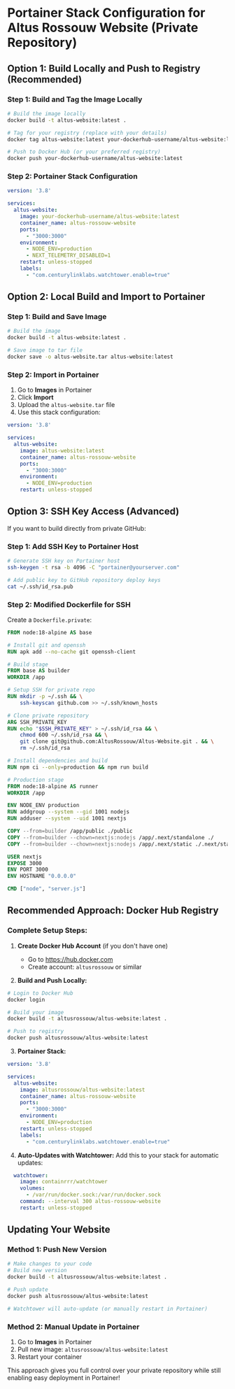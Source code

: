 # Portainer Stack Configuration for Altus Rossouw Website (Private Repository)

## Option 1: Build Locally and Push to Registry (Recommended)

### Step 1: Build and Tag the Image Locally
```bash
# Build the image locally
docker build -t altus-website:latest .

# Tag for your registry (replace with your details)
docker tag altus-website:latest your-dockerhub-username/altus-website:latest

# Push to Docker Hub (or your preferred registry)
docker push your-dockerhub-username/altus-website:latest
```

### Step 2: Portainer Stack Configuration
```yaml
version: '3.8'

services:
  altus-website:
    image: your-dockerhub-username/altus-website:latest
    container_name: altus-rossouw-website
    ports:
      - "3000:3000"
    environment:
      - NODE_ENV=production
      - NEXT_TELEMETRY_DISABLED=1
    restart: unless-stopped
    labels:
      - "com.centurylinklabs.watchtower.enable=true"
```

## Option 2: Local Build and Import to Portainer

### Step 1: Build and Save Image
```bash
# Build the image
docker build -t altus-website:latest .

# Save image to tar file
docker save -o altus-website.tar altus-website:latest
```

### Step 2: Import in Portainer
1. Go to **Images** in Portainer
2. Click **Import**
3. Upload the `altus-website.tar` file
4. Use this stack configuration:

```yaml
version: '3.8'

services:
  altus-website:
    image: altus-website:latest
    container_name: altus-rossouw-website
    ports:
      - "3000:3000"
    environment:
      - NODE_ENV=production
    restart: unless-stopped
```

## Option 3: SSH Key Access (Advanced)

If you want to build directly from private GitHub:

### Step 1: Add SSH Key to Portainer Host
```bash
# Generate SSH key on Portainer host
ssh-keygen -t rsa -b 4096 -C "portainer@yourserver.com"

# Add public key to GitHub repository deploy keys
cat ~/.ssh/id_rsa.pub
```

### Step 2: Modified Dockerfile for SSH
Create a `Dockerfile.private`:

```dockerfile
FROM node:18-alpine AS base

# Install git and openssh
RUN apk add --no-cache git openssh-client

# Build stage
FROM base AS builder
WORKDIR /app

# Setup SSH for private repo
RUN mkdir -p ~/.ssh && \
    ssh-keyscan github.com >> ~/.ssh/known_hosts

# Clone private repository
ARG SSH_PRIVATE_KEY
RUN echo "$SSH_PRIVATE_KEY" > ~/.ssh/id_rsa && \
    chmod 600 ~/.ssh/id_rsa && \
    git clone git@github.com:AltusRossouw/Altus-Website.git . && \
    rm ~/.ssh/id_rsa

# Install dependencies and build
RUN npm ci --only=production && npm run build

# Production stage
FROM node:18-alpine AS runner
WORKDIR /app

ENV NODE_ENV production
RUN addgroup --system --gid 1001 nodejs
RUN adduser --system --uid 1001 nextjs

COPY --from=builder /app/public ./public
COPY --from=builder --chown=nextjs:nodejs /app/.next/standalone ./
COPY --from=builder --chown=nextjs:nodejs /app/.next/static ./.next/static

USER nextjs
EXPOSE 3000
ENV PORT 3000
ENV HOSTNAME "0.0.0.0"

CMD ["node", "server.js"]
```

## Recommended Approach: Docker Hub Registry

### Complete Setup Steps:

1. **Create Docker Hub Account** (if you don't have one)
   - Go to https://hub.docker.com
   - Create account: `altusrossouw` or similar

2. **Build and Push Locally:**
```bash
# Login to Docker Hub
docker login

# Build your image
docker build -t altusrossouw/altus-website:latest .

# Push to registry
docker push altusrossouw/altus-website:latest
```

3. **Portainer Stack:**
```yaml
version: '3.8'

services:
  altus-website:
    image: altusrossouw/altus-website:latest
    container_name: altus-rossouw-website
    ports:
      - "3000:3000"
    environment:
      - NODE_ENV=production
    restart: unless-stopped
    labels:
      - "com.centurylinklabs.watchtower.enable=true"
```

4. **Auto-Updates with Watchtower:**
Add this to your stack for automatic updates:
```yaml
  watchtower:
    image: containrrr/watchtower
    volumes:
      - /var/run/docker.sock:/var/run/docker.sock
    command: --interval 300 altus-rossouw-website
    restart: unless-stopped
```

## Updating Your Website

### Method 1: Push New Version
```bash
# Make changes to your code
# Build new version
docker build -t altusrossouw/altus-website:latest .

# Push update
docker push altusrossouw/altus-website:latest

# Watchtower will auto-update (or manually restart in Portainer)
```

### Method 2: Manual Update in Portainer
1. Go to **Images** in Portainer
2. Pull new image: `altusrossouw/altus-website:latest`
3. Restart your container

This approach gives you full control over your private repository while still enabling easy deployment in Portainer!
